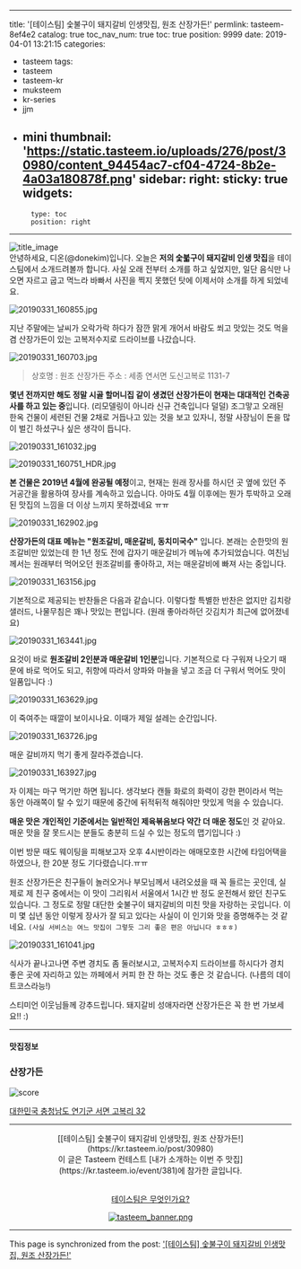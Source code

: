 
---
title: '[테이스팀] 숯불구이 돼지갈비 인생맛집, 원조 산장가든!'
permlink: tasteem-8ef4e2
catalog: true
toc_nav_num: true
toc: true
position: 9999
date: 2019-04-01 13:21:15
categories:
- tasteem
tags:
- tasteem
- tasteem-kr
- muksteem
- kr-series
- jjm
- mini
thumbnail: 'https://static.tasteem.io/uploads/276/post/30980/content_94454ac7-cf04-4724-8b2e-4a03a180878f.png'
sidebar:
    right:
        sticky: true
widgets:
    -
        type: toc
        position: right
---


![title_image](https://static.tasteem.io/uploads/276/post/30980/content_94454ac7-cf04-4724-8b2e-4a03a180878f.png)
<br/>
안녕하세요, 디온(@donekim)입니다. 오늘은 **저의 숯붋구이 돼지갈비 인생 맛집**을 테이스팀에서 소개드려볼까 합니다. 사실 오래 전부터 소개를 하고 싶었지만, 일단 음식만 나오면 자르고 굽고 먹느라 바빠서 사진을 찍지 못했던 탓에 이제서야 소개를 하게 되었네요.


![20190331_160855.jpg](https://static.tasteem.io/uploads/image/image/155363/b32f45e0-d9ec-4c30-bb99-b03d4c385ed6.jpeg)

지난 주말에는 날씨가 오락가락 하다가 잠깐 맑게 개어서 바람도 쐬고 맛있는 것도 먹을겸 산장가든이 있는 고복저수지로 드라이브를 나갔습니다.

![20190331_160703.jpg](https://static.tasteem.io/uploads/image/image/155365/b32f45e0-d9ec-4c30-bb99-b03d4c385ed6.jpeg)
> 상호명 : 원조 산장가든
> 주소 : 세종 연서면 도신고복로 1131-7


**몇년 전까지만 해도 정말 시골 할머니집 같이 생겼던 산장가든이 현재는 대대적인 건축공사를 하고 있는 중**입니다. (리모델링이 아니라 신규 건축입니다 덜덜) 조그맣고 오래된 한옥 건물이 세련된 건물 2채로 거듭나고 있는 것을 보고 있자니, 정말 사장님이 돈을 많이 벌긴 하셨구나 싶은 생각이 듭니다.


![20190331_161032.jpg](https://static.tasteem.io/uploads/image/image/155366/b32f45e0-d9ec-4c30-bb99-b03d4c385ed6.jpeg)

![20190331_160751_HDR.jpg](https://static.tasteem.io/uploads/image/image/155367/b32f45e0-d9ec-4c30-bb99-b03d4c385ed6.jpeg)

**본 건물은 2019년 4월에 완공될 예정**이고, 현재는 원래 장사를 하시던 곳 옆에 있던 주거공간을 활용하여 장사를 계속하고 있습니다. 아마도 4월 이후에는 뭔가 투박하고 오래된 맛집의 느낌을 더 이상 느끼지 못하겠네요 ㅠㅠ


![20190331_162902.jpg](https://static.tasteem.io/uploads/image/image/155368/b32f45e0-d9ec-4c30-bb99-b03d4c385ed6.jpeg)

**산장가든의 대표 메뉴는 "원조갈비, 매운갈비, 동치미국수"** 입니다. 본래는 순한맛의 원조갈비만 있었는데 한 1년 정도 전에 갑자기 매운갈비가 메뉴에 추가되었습니다. 여친님께서는 원래부터 먹어오던 원조갈비를 좋아하고, 저는 매운갈비에 빠져 사는 중입니다. 

![20190331_163156.jpg](https://static.tasteem.io/uploads/image/image/155369/b32f45e0-d9ec-4c30-bb99-b03d4c385ed6.jpeg)

기본적으로 제공되는 반찬들은 다음과 같습니다. 이렇다할 특별한 반찬은 없지만 김치랑 샐러드, 나물무침은 꽤나 맛있는 편입니다. (원래 좋아라하던 갓김치가 최근에 없어졌네요)


![20190331_163441.jpg](https://static.tasteem.io/uploads/image/image/155370/b32f45e0-d9ec-4c30-bb99-b03d4c385ed6.jpeg)

요것이 바로 **원조갈비 2인분과 매운갈비 1인분**입니다. 기본적으로 다 구워져 나오기 때문에 바로 먹어도 되고, 취향에 따라서 양파와 마늘을 넣고 조금 더 구워서 먹어도 맛이 일품입니다 :)


![20190331_163629.jpg](https://static.tasteem.io/uploads/image/image/155371/b32f45e0-d9ec-4c30-bb99-b03d4c385ed6.jpeg)

이 죽여주는 때깔이 보이시나요. 이때가 제일 설레는 순간입니다.


![20190331_163726.jpg](https://static.tasteem.io/uploads/image/image/155372/b32f45e0-d9ec-4c30-bb99-b03d4c385ed6.jpeg)

매운 갈비까지 먹기 좋게 잘라주겠습니다.


![20190331_163927.jpg](https://static.tasteem.io/uploads/image/image/155373/b32f45e0-d9ec-4c30-bb99-b03d4c385ed6.jpeg)

자 이제는 마구 먹기만 하면 됩니다. 생각보다 캔들 화로의 화력이 강한 편이라서 먹는 동안 아래쪽이 탈 수 있기 때문에 중간에 뒤적뒤적 해줘야만 맛있게 먹을 수 있습니다.

**매운 맛은 개인적인 기준에서는 일반적인 제육볶음보다 약간 더 매운 정도**인 것 같아요. 매운 맛을 잘 못드시는 분들도 충분히 드실 수 있는 정도의 맵기입니다 :)

이번 방문 때도 웨이팅을 피해보고자 오후 4시반이라는 애매모호한 시간에 타임어택을 하였으나, 한 20분 정도 기다렸습니다.ㅠㅠ

원조 산장가든은 친구들이 놀러오거나 부모님께서 내려오셨을 때 꼭 들르는 곳인데, 실제로 제 친구 중에서는 이 맛이 그리워서 서울에서 1시간 반 정도 운전해서 왔던 친구도 있습니다. 그 정도로 정말 대단한 숯불구이 돼지갈비의 미친 맛을 자랑하는 곳입니다. 이미 몇 십년 동안 이렇게 장사가 잘 되고 있다는 사실이 이 인기와 맛을 증명해주는 것 같네요. `(사실 서비스는 여느 맛집이 그렇듯 그리 좋은 편은 아닙니다 ㅎㅎㅎ)`


![20190331_161041.jpg](https://static.tasteem.io/uploads/image/image/155364/b32f45e0-d9ec-4c30-bb99-b03d4c385ed6.jpeg)

식사가 끝나고나면 주변 경치도 좀 둘러보시고, 고복저수지 드라이브를 하시다가 경치 좋은 곳에 자리하고 있는 까페에서 커피 한 잔 하는 것도 좋은 것 같습니다. (나름의 데이트코스라능!)

스티미언 이웃님들께 강추드립니다.
돼지갈비 성애자라면 산장가든은 꼭 한 번 가보세요!! :)



---------------------
#### 맛집정보
### 산장가든
![score](https://static.tasteem.io/images/steem/3Crowns.png)

[대한민국 충청남도 연기군 서면 고복리 32](https://kr.tasteem.io/post/30980#map)

-----------------------------------------
<center>[[테이스팀] 숯불구이 돼지갈비 인생맛집, 원조 산장가든!](https://kr.tasteem.io/post/30980)
<br/>이 글은 Tasteem 컨테스트
 [내가 소개하는  이번 주 맛집](https://kr.tasteem.io/event/381)에 참가한 글입니다.

<br/>[테이스팀은 무엇인가요?](https://kr.tasteem.io/about)

[![tasteem_banner.png](https://static.tasteem.io/images/tasteem_banner_v3.png)](https://kr.tasteem.io)</center>

- - -

This page is synchronized from the post: ['[테이스팀] 숯불구이 돼지갈비 인생맛집, 원조 산장가든!'](https://steemit.com/@donekim/tasteem-8ef4e2)

